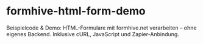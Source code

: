 # formhive-html-form-demo
Beispielcode &amp; Demo: HTML-Formulare mit formhive.net verarbeiten – ohne eigenes Backend. Inklusive cURL, JavaScript und Zapier-Anbindung.
